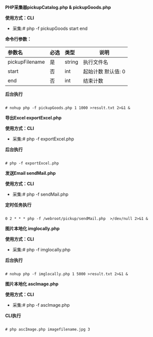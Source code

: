 **PHP采集器pickupCatalog.php & pickupGoods.php**


**使用方式：CLI**
- 采集:# php -f pickupGoods start end


**命令行参数：** 

|参数名|必选|类型|说明|
|:----    |:---|:----- |-----   |
|pickupFilename|是  |string |执行文件名 |
|start|否  |int |起始计数 默认值: 0 |
|end|否  |int |结束计数 |

**后台执行**

``` 

# nohup php -f pickupGoods.php 1 1000 >result.txt 2>&1 &

```


**导出Excel exportExcel.php**

**使用方式：CLI**
- 采集:# php -f exportExcel.php

**后台执行**

``` 

# php -f exportExcel.php

```

**发送Email sendMail.php**

**使用方式：CLI**
- 采集:# php -f sendMail.php


**定时任务执行**

``` 

0 2 * * * php -f /webroot/pickup/sendMail.php  >/dev/null 2>&1 &

```


**图片本地化 imglocally.php**

**使用方式：CLI**
- 采集:# php -f imglocally.php


**后台执行**

``` 

# nohup php -f imglocally.php 1 5000 >result.txt 2>&1 &

```

**图片本地化 ascImage.php**

**使用方式：CLI**
- 采集:# php -f ascImage.php


**CLI执行**

``` 

# php ascImage.php imagefilename.jpg 3

```